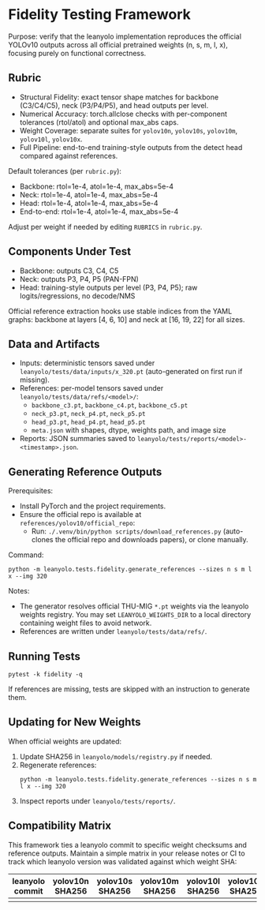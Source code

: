 # Fidelity Testing Framework

Purpose: verify that the leanyolo implementation reproduces the official YOLOv10 outputs across all official pretrained weights (n, s, m, l, x), focusing purely on functional correctness.

## Rubric

- Structural Fidelity: exact tensor shape matches for backbone (C3/C4/C5), neck (P3/P4/P5), and head outputs per level.
- Numerical Accuracy: torch.allclose checks with per-component tolerances (rtol/atol) and optional max_abs caps.
- Weight Coverage: separate suites for `yolov10n`, `yolov10s`, `yolov10m`, `yolov10l`, `yolov10x`.
- Full Pipeline: end-to-end training-style outputs from the detect head compared against references.

Default tolerances (per `rubric.py`):
- Backbone: rtol=1e-4, atol=1e-4, max_abs=5e-4
- Neck: rtol=1e-4, atol=1e-4, max_abs=5e-4
- Head: rtol=1e-4, atol=1e-4, max_abs=5e-4
- End-to-end: rtol=1e-4, atol=1e-4, max_abs=5e-4

Adjust per weight if needed by editing `RUBRICS` in `rubric.py`.

## Components Under Test

- Backbone: outputs C3, C4, C5
- Neck: outputs P3, P4, P5 (PAN-FPN)
- Head: training-style outputs per level (P3, P4, P5); raw logits/regressions, no decode/NMS

Official reference extraction hooks use stable indices from the YAML graphs: backbone at layers [4, 6, 10] and neck at [16, 19, 22] for all sizes.

## Data and Artifacts

- Inputs: deterministic tensors saved under `leanyolo/tests/data/inputs/x_320.pt` (auto-generated on first run if missing).
- References: per-model tensors saved under `leanyolo/tests/data/refs/<model>/`:
  - `backbone_c3.pt`, `backbone_c4.pt`, `backbone_c5.pt`
  - `neck_p3.pt`, `neck_p4.pt`, `neck_p5.pt`
  - `head_p3.pt`, `head_p4.pt`, `head_p5.pt`
  - `meta.json` with shapes, dtype, weights path, and image size
- Reports: JSON summaries saved to `leanyolo/tests/reports/<model>-<timestamp>.json`.

## Generating Reference Outputs

Prerequisites:
- Install PyTorch and the project requirements.
- Ensure the official repo is available at `references/yolov10/official_repo`:
  - Run: `./.venv/bin/python scripts/download_references.py` (auto-clones the official repo and downloads papers), or clone manually.

Command:
```
python -m leanyolo.tests.fidelity.generate_references --sizes n s m l x --img 320
```

Notes:
- The generator resolves official THU-MIG `*.pt` weights via the leanyolo weights registry. You may set `LEANYOLO_WEIGHTS_DIR` to a local directory containing weight files to avoid network.
- References are written under `leanyolo/tests/data/refs/`.

## Running Tests

```
pytest -k fidelity -q
```

If references are missing, tests are skipped with an instruction to generate them.

## Updating for New Weights

When official weights are updated:
1. Update SHA256 in `leanyolo/models/registry.py` if needed.
2. Regenerate references:
   ```
   python -m leanyolo.tests.fidelity.generate_references --sizes n s m l x --img 320
   ```
3. Inspect reports under `leanyolo/tests/reports/`.

## Compatibility Matrix

This framework ties a leanyolo commit to specific weight checksums and reference outputs. Maintain a simple matrix in your release notes or CI to track which leanyolo version was validated against which weight SHA:

| leanyolo commit | yolov10n SHA256 | yolov10s SHA256 | yolov10m SHA256 | yolov10l SHA256 | yolov10x SHA256 |
|------------------|------------------|------------------|------------------|------------------|------------------|
| <git-sha>        | <sha>            | <sha>            | <sha>            | <sha>            | <sha>            |

